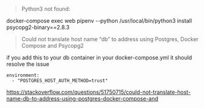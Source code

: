 > Python3 not found:

docker-compose exec web pipenv --python /usr/local/bin/python3 install psycopg2-binary==2.8.3

> Could not translate host name “db” to address using Postgres, Docker Compose and Psycopg2

if you add this to your db container in your docker-compose.yml it should resolve the issue


    environment:
      - "POSTGRES_HOST_AUTH_METHOD=trust"

https://stackoverflow.com/questions/51750715/could-not-translate-host-name-db-to-address-using-postgres-docker-compose-and